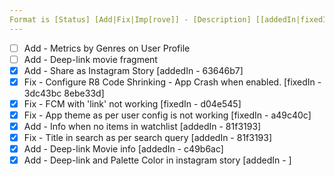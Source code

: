 ```yaml
---
Format is [Status] [Add|Fix|Imp[rove]] - [Description] [[addedIn|fixedIn|improvedIn] - [versionName]]
---
```


- [ ] Add - Metrics by Genres on User Profile
- [ ] Add - Deep-link movie fragment
- [X] Add - Share as Instagram Story [addedIn - 63646b7]
- [X] Fix - Configure R8 Code Shrinking - App Crash when enabled. [fixedIn - 3dc43bc 8ebe33d]
- [X] Fix - FCM with 'link' not working [fixedIn - d04e545]
- [X] Fix - App theme as per user config is not working [fixedIn - a49c40c]
- [X] Add - Info when no items in watchlist [addedIn - 81f3193]
- [X] Fix - Title in search as per search query [addedIn - 81f3193]
- [X] Add - Deep-link Movie info [addedIn - c49b6ac]
- [X] Add - Deep-link and Palette Color in instagram story [addedIn - ]
